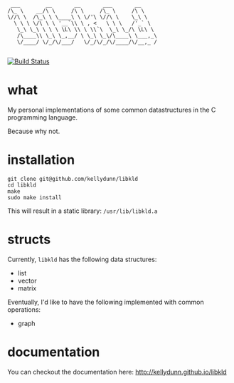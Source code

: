 ```
 ___        __       __       ___       __     
/\_ \    __/\ \     /\ \     /\_ \     /\ \    
\//\ \  /\_\ \ \____\ \ \/'\ \//\ \    \_\ \   
  \ \ \ \/\ \ \ '__`\\ \ , <   \ \ \   /'_` \  
   \_\ \_\ \ \ \ \L\ \\ \ \\`\  \_\ \_/\ \L\ \ 
   /\____\\ \_\ \_,__/ \ \_\ \_\/\____\ \___,_\
   \/____/ \/_/\/___/   \/_/\/_/\/____/\/__,_ /
                                               
```
[![Build Status](https://travis-ci.org/kellydunn/libkld.png)](https://travis-ci.org/kellydunn/libkld)
# what

My personal implementations of some common datastructures in the C programming language.

Because why not.

# installation

```
git clone git@github.com/kellydunn/libkld
cd libkld
make 
sudo make install
```

This will result in a static library: `/usr/lib/libkld.a`

# structs

Currently, `libkld` has the following data structures:

  - list
  - vector
  - matrix

Eventually, I'd like to have the following implemented with common operations:

  - graph

# documentation

You can checkout the documentation here: http://kellydunn.github.io/libkld 